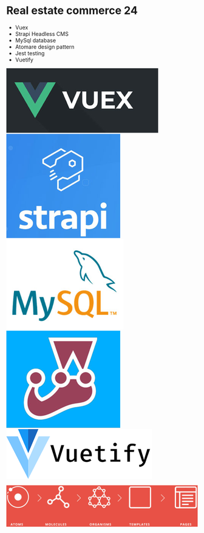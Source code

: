 # Real estate commerce 24
- Vuex
- Strapi Headless CMS
- MySql database
- Atomare design pattern
- Jest testing
- Vuetify


![Screenshot](gitimages/vuex.jpg)
![Screenshot](gitimages/strapi.jpg)
![Screenshot](gitimages/mysql.jpg)
![Screenshot](gitimages/jest.jpg)
![Screenshot](gitimages/vuetify.jpg)

![Screenshot](gitimages/atomicdesign.jpg)